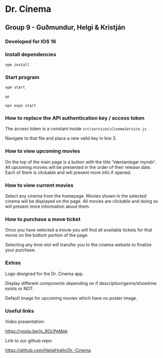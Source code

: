 # Dr. Cinema

## Group 9 - Guðmundur, Helgi & Kristján

### Developed for IOS 16

### Install dependencies

`npm install`

### Start program

`npm start` 

or

`npx expo start`

### How to replace the API authentication key / access token

The access token is a constant inside `src\services\CinemaService.js`

Navigate to that file and place a new valid key in line 3.

### How to view upcoming movies

On the top of the main page is a button with the title 'Væntanlegar myndir'.
All upcoming movies will be presented in the order of their release date. 
Each of them is clickable and will present more info if opened.

### How to view current movies

Select any cinema from the homepage.
Movies shown in the selected cinema will be displayed on the page.
All movies are clickable and doing so will present more information about them.

### How to purchase a move ticket

Once you have selected a movie you will find 
all available tickets for that movie on the bottom portion of the page.

Selecting any time slot will transfer you to the cinema website to finalize your purchase.

### Extras

Logo designed for the Dr. Cinema app.

Display different components depending on if description/genre/showtime exists or NOT.

Default image for upcoming movies which have no poster image.

### Useful links

Video presentation:

https://youtu.be/jn_ROcPeMpk

Link to our github repo:

https://github.com/HelgiHrafn/Dr.-Cinema


